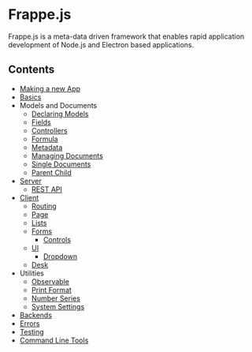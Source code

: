 # Frappe.js

Frappe.js is a meta-data driven framework that enables rapid application development of Node.js and Electron based applications.

## Contents

- [Making a new App](app.md)
- [Basics](basics.md)
- Models and Documents
  - [Declaring Models](models/index.md)
  - [Fields](models/fields.md)
  - [Controllers](models/controllers.md)
  - [Formula](models/formula.md)
  - [Metadata](models/metadata.md)
  - [Managing Documents](models/document.md)
  - [Single Documents](models/singles.md)
  - [Parent Child](models/parent-child.md)
- [Server](server/index.md)
  - [REST API](server/rest.md)
- [Client](client/index.md)
  - [Routing](client/router.md)
  - [Page](client/page.md)
  - [Lists](client/lists.md)
  - [Forms](client/forms.md)
    - [Controls](client/controls.md)
  - [UI](client/ui/index.md)
    - [Dropdown](client/ui/dropdown.md)
  - [Desk](client/desk.md)
- Utilities
  - [Observable](utilities/observable.md)
  - [Print Format](utilities/print-format.md)
  - [Number Series](utilities/number-series.md)
  - [System Settings](utilities/system-settings.md)
- [Backends](server/backends.md)
- [Errors](errors.md)
- [Testing](testing.md)
- [Command Line Tools](cli.md)
